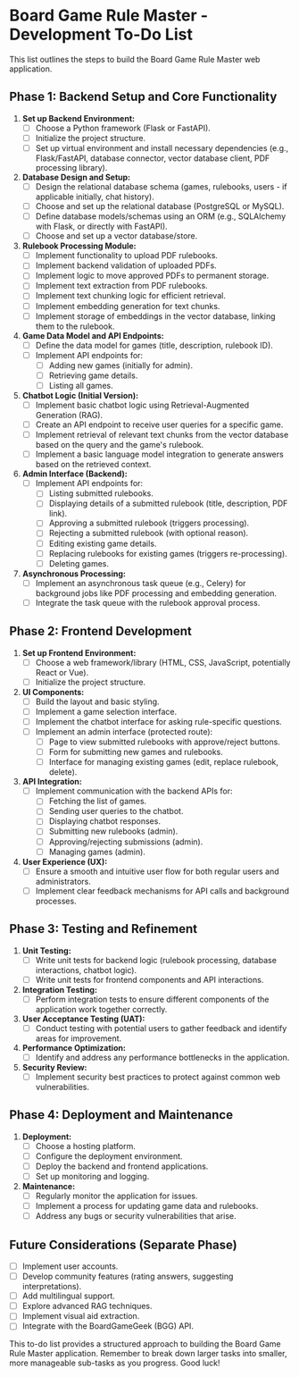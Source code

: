 # Board Game Rule Master - Development To-Do List

This list outlines the steps to build the Board Game Rule Master web application.

## Phase 1: Backend Setup and Core Functionality

1.  **Set up Backend Environment:**
    * [ ] Choose a Python framework (Flask or FastAPI).
    * [ ] Initialize the project structure.
    * [ ] Set up virtual environment and install necessary dependencies (e.g., Flask/FastAPI, database connector, vector database client, PDF processing library).

2.  **Database Design and Setup:**
    * [ ] Design the relational database schema (games, rulebooks, users - if applicable initially, chat history).
    * [ ] Choose and set up the relational database (PostgreSQL or MySQL).
    * [ ] Define database models/schemas using an ORM (e.g., SQLAlchemy with Flask, or directly with FastAPI).
    * [ ] Choose and set up a vector database/store.

3.  **Rulebook Processing Module:**
    * [ ] Implement functionality to upload PDF rulebooks.
    * [ ] Implement backend validation of uploaded PDFs.
    * [ ] Implement logic to move approved PDFs to permanent storage.
    * [ ] Implement text extraction from PDF rulebooks.
    * [ ] Implement text chunking logic for efficient retrieval.
    * [ ] Implement embedding generation for text chunks.
    * [ ] Implement storage of embeddings in the vector database, linking them to the rulebook.

4.  **Game Data Model and API Endpoints:**
    * [ ] Define the data model for games (title, description, rulebook ID).
    * [ ] Implement API endpoints for:
        * [ ] Adding new games (initially for admin).
        * [ ] Retrieving game details.
        * [ ] Listing all games.

5.  **Chatbot Logic (Initial Version):**
    * [ ] Implement basic chatbot logic using Retrieval-Augmented Generation (RAG).
    * [ ] Create an API endpoint to receive user queries for a specific game.
    * [ ] Implement retrieval of relevant text chunks from the vector database based on the query and the game's rulebook.
    * [ ] Implement a basic language model integration to generate answers based on the retrieved context.

6.  **Admin Interface (Backend):**
    * [ ] Implement API endpoints for:
        * [ ] Listing submitted rulebooks.
        * [ ] Displaying details of a submitted rulebook (title, description, PDF link).
        * [ ] Approving a submitted rulebook (triggers processing).
        * [ ] Rejecting a submitted rulebook (with optional reason).
        * [ ] Editing existing game details.
        * [ ] Replacing rulebooks for existing games (triggers re-processing).
        * [ ] Deleting games.

7.  **Asynchronous Processing:**
    * [ ] Implement an asynchronous task queue (e.g., Celery) for background jobs like PDF processing and embedding generation.
    * [ ] Integrate the task queue with the rulebook approval process.

## Phase 2: Frontend Development

1.  **Set up Frontend Environment:**
    * [ ] Choose a web framework/library (HTML, CSS, JavaScript, potentially React or Vue).
    * [ ] Initialize the project structure.

2.  **UI Components:**
    * [ ] Build the layout and basic styling.
    * [ ] Implement a game selection interface.
    * [ ] Implement the chatbot interface for asking rule-specific questions.
    * [ ] Implement an admin interface (protected route):
        * [ ] Page to view submitted rulebooks with approve/reject buttons.
        * [ ] Form for submitting new games and rulebooks.
        * [ ] Interface for managing existing games (edit, replace rulebook, delete).

3.  **API Integration:**
    * [ ] Implement communication with the backend APIs for:
        * [ ] Fetching the list of games.
        * [ ] Sending user queries to the chatbot.
        * [ ] Displaying chatbot responses.
        * [ ] Submitting new rulebooks (admin).
        * [ ] Approving/rejecting submissions (admin).
        * [ ] Managing games (admin).

4.  **User Experience (UX):**
    * [ ] Ensure a smooth and intuitive user flow for both regular users and administrators.
    * [ ] Implement clear feedback mechanisms for API calls and background processes.

## Phase 3: Testing and Refinement

1.  **Unit Testing:**
    * [ ] Write unit tests for backend logic (rulebook processing, database interactions, chatbot logic).
    * [ ] Write unit tests for frontend components and API interactions.

2.  **Integration Testing:**
    * [ ] Perform integration tests to ensure different components of the application work together correctly.

3.  **User Acceptance Testing (UAT):**
    * [ ] Conduct testing with potential users to gather feedback and identify areas for improvement.

4.  **Performance Optimization:**
    * [ ] Identify and address any performance bottlenecks in the application.

5.  **Security Review:**
    * [ ] Implement security best practices to protect against common web vulnerabilities.

## Phase 4: Deployment and Maintenance

1.  **Deployment:**
    * [ ] Choose a hosting platform.
    * [ ] Configure the deployment environment.
    * [ ] Deploy the backend and frontend applications.
    * [ ] Set up monitoring and logging.

2.  **Maintenance:**
    * [ ] Regularly monitor the application for issues.
    * [ ] Implement a process for updating game data and rulebooks.
    * [ ] Address any bugs or security vulnerabilities that arise.

## Future Considerations (Separate Phase)

* [ ] Implement user accounts.
* [ ] Develop community features (rating answers, suggesting interpretations).
* [ ] Add multilingual support.
* [ ] Explore advanced RAG techniques.
* [ ] Implement visual aid extraction.
* [ ] Integrate with the BoardGameGeek (BGG) API.

This to-do list provides a structured approach to building the Board Game Rule Master application. Remember to break down larger tasks into smaller, more manageable sub-tasks as you progress. Good luck!